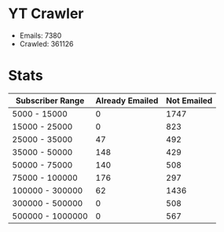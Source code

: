 # YT Crawler
- Emails: 7380
- Crawled: 361126

# Stats
| Subscriber Range  | Already Emailed | Not Emailed |
|-------|-------|-------|
| 5000 - 15000 | 0 | 1747 |
| 15000 - 25000 | 0 | 823 |
| 25000 - 35000 | 47 | 492 |
| 35000 - 50000 | 148 | 429 |
| 50000 - 75000 | 140 | 508 |
| 75000 - 100000 | 176 | 297 |
| 100000 - 300000 | 62 | 1436 |
| 300000 - 500000 | 0 | 508 |
| 500000 - 1000000 | 0 | 567 |
